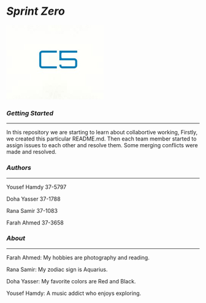 # *Sprint* *Zero*


![Screenshot](Screenshot.jpg)




### *Getting Started*
----------------------



In this repository we are starting to learn about collabortive working, 
Firstly, we created this particular README.md.
Then each team member started to assign issues to each other and 
resolve them. Some merging conflicts were made and resolved.



### *Authors*
-------------



Yousef Hamdy 37-5797

Doha Yasser 37-1788

Rana Samir 37-1083

Farah Ahmed 37-3658





### *About*
------------


Farah Ahmed: My hobbies are photography and reading.

Rana Samir: My zodiac sign is Aquarius.

Doha Yasser: My favorite colors are Red and Black.

Yousef Hamdy: A music addict who enjoys exploring.





